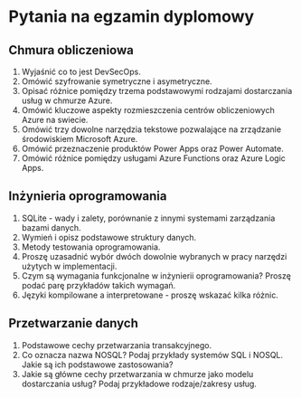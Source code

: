 # Pytania na egzamin dyplomowy

## Chmura obliczeniowa

1. Wyjaśnić co to jest DevSecOps.
2. Omówić szyfrowanie symetryczne i asymetryczne.
3. Opisać różnice pomiędzy trzema podstawowymi rodzajami dostarczania usług w chmurze Azure.
1. Omówić kluczowe aspekty rozmieszczenia centrów obliczeniowych Azure na swiecie.
2. Omówić trzy dowolne narzędzia tekstowe pozwalające na zrządzanie środowiskiem Microsoft Azure.
3. Omówić przeznaczenie produktów Power Apps oraz Power Automate.
1. Omówić różnice pomiędzy usługami Azure Functions oraz Azure Logic Apps.

## Inżynieria oprogramowania

1. SQLite - wady i zalety, porównanie z innymi systemami zarządzania bazami danych.
2. Wymień i opisz podstawowe struktury danych.
3. Metody testowania oprogramowania.
4. Proszę uzasadnić wybór dwóch dowolnie wybranych w pracy narzędzi użytych w implementacji.
5. Czym są wymagania funkcjonalne w inżynierii oprogramowania? Proszę podać parę przykładów takich wymagań.
6. Języki kompilowane a interpretowane - proszę wskazać kilka różnic.

## Przetwarzanie danych

1. Podstawowe cechy przetwarzania transakcyjnego.
2. Co oznacza nazwa NOSQL? Podaj przykłady systemów SQL i NOSQL. Jakie są ich podstawowe zastosowania?
3. Jakie są główne cechy przetwarzania w chmurze jako modelu dostarczania usług? Podaj przykładowe rodzaje/zakresy usług.
